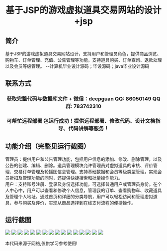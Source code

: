 <p><h1 align="center">基于JSP的游戏虚拟道具交易网站的设计+jsp</h1></p>

## 简介
基于JSP的游戏虚拟道具交易网站设计，支持用户和管理员角色，提供商品浏览、购物车、订单管理、充值、公告管理等功能，支持道具购买、订单查询、退款处理以及会员等级管理。    --计算机毕业设计源码；毕设源码；java毕业设计源码


## 联系方式
<p><h3 align="center">获取完整代码与数据库文件 + 微信：deepguan QQ: 86050149 QQ群: 783742310</h3></p>
<p><h3 align="center">可帮忙远程部署 包运行成功！提供远程部署、修改代码、设计文档指导、代码讲解等服务！</h3></p>

## 功能介绍（完整见运行截图）
管理员：提供用户和公告管理功能，包括用户信息的添加、修改、删除管理，以及公告的创建、编辑、删除。道具管理模块允许管理员对虚拟道具的审核、评价管理、交易订单管理及轮播图信息管理。支持基础数据和会员等级类型管理，实现会员折扣及管理功能的同时，还提供快捷搜索和批量操作能力。  
用户：支持账号注册、登录及身份选择功能，可选择普通用户或管理员身份。在个人中心中，用户可以查看和修改个人信息，管理我的订单、查看购物车、收藏道具及管理个人地址。通过首页和详细的分类导航，用户可以轻松访问和管理虚拟道具，参与购买及评价，实现从商品选择到在线支付流程的便捷操作。


## 运行截图
![](img/001.jpg)
![](img/002.jpg)
![](img/003.jpg)
![](img/004.jpg)
![](img/005.jpg)
![](img/006.jpg)
![](img/007.jpg)
![](img/008.jpg)
![](img/009.jpg)
![](img/010.jpg)
![](img/011.jpg)
![](img/012.jpg)
![](img/013.jpg)
![](img/014.jpg)
![](img/015.jpg)
![](img/016.jpg)

<p>本代码来源于网络,仅供学习参考使用!</p>
